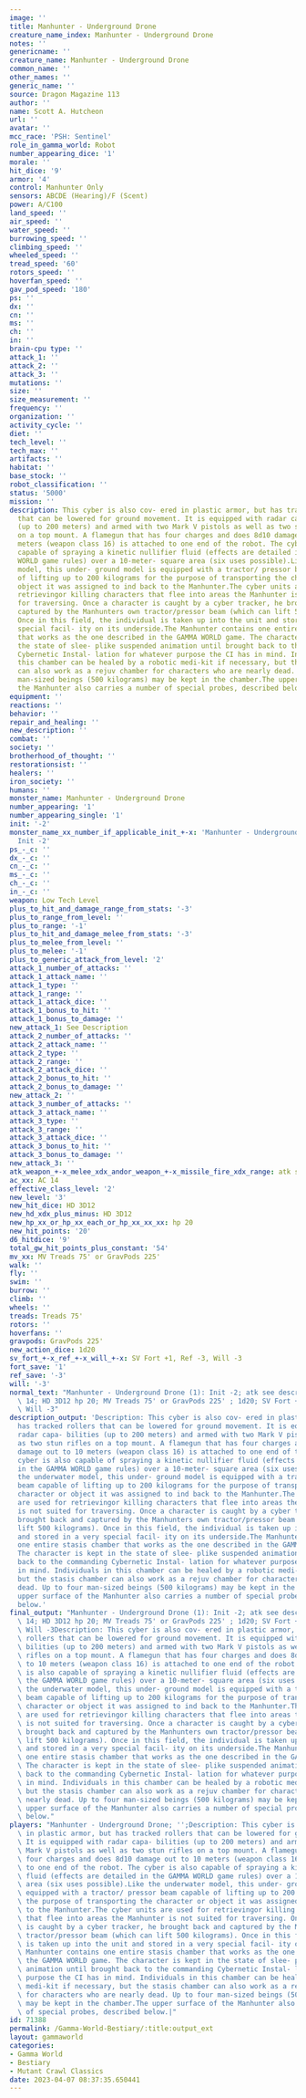 ```yaml
---
image: ''
title: Manhunter - Underground Drone
creature_name_index: Manhunter - Underground Drone
notes: ''
genericname: ''
creature_name: Manhunter - Underground Drone
common_name: ''
other_names: ''
generic_name: ''
source: Dragon Magazine 113
author: ''
name: Scott A. Hutcheon
url: ''
avatar: ''
mcc_race: 'PSH: Sentinel'
role_in_gamma_world: Robot
number_appearing_dice: '1'
morale: ''
hit_dice: '9'
armor: '4'
control: Manhunter Only
sensors: ABCDE (Hearing)/F (Scent)
power: A/C100
land_speed: ''
air_speed: ''
water_speed: ''
burrowing_speed: ''
climbing_speed: ''
wheeled_speed: ''
tread_speed: '60'
rotors_speed: ''
hoverfan_speed: ''
gav_pod_speed: '180'
ps: ''
dx: ''
cn: ''
ms: ''
ch: ''
in: ''
brain-cpu type: ''
attack_1: ''
attack_2: ''
attack_3: ''
mutations: ''
size: ''
size_measurement: ''
frequency: ''
organization: ''
activity_cycle: ''
diet: ''
tech_level: ''
tech_max: ''
artifacts: ''
habitat: ''
base_stock: ''
robot_classification: ''
status: '5000'
mission: ''
description: This cyber is also cov- ered in plastic armor, but has tracked rollers
  that can be lowered for ground movement. It is equipped with radar capa- bilities
  (up to 200 meters) and armed with two Mark V pistols as well as two stun rifles
  on a top mount. A flamegun that has four charges and does 8d10 damage out to 10
  meters (weapon class 16) is attached to one end of the robot. The cyber is also
  capable of spraying a kinetic nullifier fluid (effects are detailed in the GAMMA
  WORLD game rules) over a 10-meter- square area (six uses possible).Like the underwater
  model, this under- ground model is equipped with a tractor/ pressor beam capable
  of lifting up to 200 kilograms for the purpose of transporting the character or
  object it was assigned to ind back to the Manhunter.The cyber units are used for
  retrievingor killing characters that flee into areas the Manhunter is not suited
  for traversing. Once a character is caught by a cyber tracker, he brought back and
  captured by the Manhunters own tractor/pressor beam (which can lift 500 kilograms).
  Once in this field, the individual is taken up into the unit and stored in a very
  special facil- ity on its underside.The Manhunter contains one entire stasis chamber
  that works as the one described in the GAMMA WORLD game. The character is kept in
  the state of slee- plike suspended animation until brought back to the commanding
  Cybernetic Instal- lation for whatever purpose the CI has in mind. Individuals in
  this chamber can be healed by a robotic medi-kit if necessary, but the stasis chamber
  can also work as a rejuv chamber for characters who are nearly dead. Up to four
  man-sized beings (500 kilograms) may be kept in the chamber.The upper surface of
  the Manhunter also carries a number of special probes, described below.
equipment: ''
reactions: ''
behavior: ''
repair_and_healing: ''
new_description: ''
combat: ''
society: ''
brotherhood_of_thought: ''
restorationsist: ''
healers: ''
iron_society: ''
humans: ''
monster_name: Manhunter - Underground Drone
number_appearing: '1'
number_appearing_single: '1'
init: '-2'
monster_name_xx_number_if_applicable_init_+-x: 'Manhunter - Underground Drone (1):
  Init -2'
ps_-_c: ''
dx_-_c: ''
cn_-_c: ''
ms_-_c: ''
ch_-_c: ''
in_-_c: ''
weapon: Low Tech Level
plus_to_hit_and_damage_range_from_stats: '-3'
plus_to_range_from_level: ''
plus_to_range: '-1'
plus_to_hit_and_damage_melee_from_stats: '-3'
plus_to_melee_from_level: ''
plus_to_melee: '-1'
plus_to_generic_attack_from_level: '2'
attack_1_number_of_attacks: ''
attack_1_attack_name: ''
attack_1_type: ''
attack_1_range: ''
attack_1_attack_dice: ''
attack_1_bonus_to_hit: ''
attack_1_bonus_to_damage: ''
new_attack_1: See Description
attack_2_number_of_attacks: ''
attack_2_attack_name: ''
attack_2_type: ''
attack_2_range: ''
attack_2_attack_dice: ''
attack_2_bonus_to_hit: ''
attack_2_bonus_to_damage: ''
new_attack_2: ''
attack_3_number_of_attacks: ''
attack_3_attack_name: ''
attack_3_type: ''
attack_3_range: ''
attack_3_attack_dice: ''
attack_3_bonus_to_hit: ''
attack_3_bonus_to_damage: ''
new_attack_3: ''
atk_weapon_+-x_melee_xdx_andor_weapon_+-x_missile_fire_xdx_range: atk see description
ac_xx: AC 14
effective_class_level: '2'
new_level: '3'
new_hit_dice: HD 3D12
new_hd_xdx_plus_minus: HD 3D12
new_hp_xx_or_hp_xx_each_or_hp_xx_xx_xx: hp 20
new_hit_points: '20'
d6_hitdice: '9'
total_gw_hit_points_plus_constant: '54'
mv_xx: MV Treads 75' or GravPods 225'
walk: ''
fly: ''
swim: ''
burrow: ''
climb: ''
wheels: ''
treads: Treads 75'
rotors: ''
hoverfans: ''
gravpods: GravPods 225'
new_action_dice: 1d20
sv_fort_+-x_ref_+-x_will_+-x: SV Fort +1, Ref -3, Will -3
fort_save: '1'
ref_save: '-3'
will: '-3'
normal_text: "Manhunter - Underground Drone (1): Init -2; atk see description; AC\
  \ 14; HD 3D12 hp 20; MV Treads 75' or GravPods 225' ; 1d20; SV Fort +1, Ref -3,\
  \ Will -3"
description_output: 'Description: This cyber is also cov- ered in plastic armor, but
  has tracked rollers that can be lowered for ground movement. It is equipped with
  radar capa- bilities (up to 200 meters) and armed with two Mark V pistols as well
  as two stun rifles on a top mount. A flamegun that has four charges and does 8d10
  damage out to 10 meters (weapon class 16) is attached to one end of the robot. The
  cyber is also capable of spraying a kinetic nullifier fluid (effects are detailed
  in the GAMMA WORLD game rules) over a 10-meter- square area (six uses possible).Like
  the underwater model, this under- ground model is equipped with a tractor/ pressor
  beam capable of lifting up to 200 kilograms for the purpose of transporting the
  character or object it was assigned to ind back to the Manhunter.The cyber units
  are used for retrievingor killing characters that flee into areas the Manhunter
  is not suited for traversing. Once a character is caught by a cyber tracker, he
  brought back and captured by the Manhunters own tractor/pressor beam (which can
  lift 500 kilograms). Once in this field, the individual is taken up into the unit
  and stored in a very special facil- ity on its underside.The Manhunter contains
  one entire stasis chamber that works as the one described in the GAMMA WORLD game.
  The character is kept in the state of slee- plike suspended animation until brought
  back to the commanding Cybernetic Instal- lation for whatever purpose the CI has
  in mind. Individuals in this chamber can be healed by a robotic medi-kit if necessary,
  but the stasis chamber can also work as a rejuv chamber for characters who are nearly
  dead. Up to four man-sized beings (500 kilograms) may be kept in the chamber.The
  upper surface of the Manhunter also carries a number of special probes, described
  below.'
final_output: "Manhunter - Underground Drone (1): Init -2; atk see description; AC\
  \ 14; HD 3D12 hp 20; MV Treads 75' or GravPods 225' ; 1d20; SV Fort +1, Ref -3,\
  \ Will -3Description: This cyber is also cov- ered in plastic armor, but has tracked\
  \ rollers that can be lowered for ground movement. It is equipped with radar capa-\
  \ bilities (up to 200 meters) and armed with two Mark V pistols as well as two stun\
  \ rifles on a top mount. A flamegun that has four charges and does 8d10 damage out\
  \ to 10 meters (weapon class 16) is attached to one end of the robot. The cyber\
  \ is also capable of spraying a kinetic nullifier fluid (effects are detailed in\
  \ the GAMMA WORLD game rules) over a 10-meter- square area (six uses possible).Like\
  \ the underwater model, this under- ground model is equipped with a tractor/ pressor\
  \ beam capable of lifting up to 200 kilograms for the purpose of transporting the\
  \ character or object it was assigned to ind back to the Manhunter.The cyber units\
  \ are used for retrievingor killing characters that flee into areas the Manhunter\
  \ is not suited for traversing. Once a character is caught by a cyber tracker, he\
  \ brought back and captured by the Manhunters own tractor/pressor beam (which can\
  \ lift 500 kilograms). Once in this field, the individual is taken up into the unit\
  \ and stored in a very special facil- ity on its underside.The Manhunter contains\
  \ one entire stasis chamber that works as the one described in the GAMMA WORLD game.\
  \ The character is kept in the state of slee- plike suspended animation until brought\
  \ back to the commanding Cybernetic Instal- lation for whatever purpose the CI has\
  \ in mind. Individuals in this chamber can be healed by a robotic medi-kit if necessary,\
  \ but the stasis chamber can also work as a rejuv chamber for characters who are\
  \ nearly dead. Up to four man-sized beings (500 kilograms) may be kept in the chamber.The\
  \ upper surface of the Manhunter also carries a number of special probes, described\
  \ below."
players: "Manhunter - Underground Drone; '';Description: This cyber is also cov- ered\
  \ in plastic armor, but has tracked rollers that can be lowered for ground movement.\
  \ It is equipped with radar capa- bilities (up to 200 meters) and armed with two\
  \ Mark V pistols as well as two stun rifles on a top mount. A flamegun that has\
  \ four charges and does 8d10 damage out to 10 meters (weapon class 16) is attached\
  \ to one end of the robot. The cyber is also capable of spraying a kinetic nullifier\
  \ fluid (effects are detailed in the GAMMA WORLD game rules) over a 10-meter- square\
  \ area (six uses possible).Like the underwater model, this under- ground model is\
  \ equipped with a tractor/ pressor beam capable of lifting up to 200 kilograms for\
  \ the purpose of transporting the character or object it was assigned to ind back\
  \ to the Manhunter.The cyber units are used for retrievingor killing characters\
  \ that flee into areas the Manhunter is not suited for traversing. Once a character\
  \ is caught by a cyber tracker, he brought back and captured by the Manhunters own\
  \ tractor/pressor beam (which can lift 500 kilograms). Once in this field, the individual\
  \ is taken up into the unit and stored in a very special facil- ity on its underside.The\
  \ Manhunter contains one entire stasis chamber that works as the one described in\
  \ the GAMMA WORLD game. The character is kept in the state of slee- plike suspended\
  \ animation until brought back to the commanding Cybernetic Instal- lation for whatever\
  \ purpose the CI has in mind. Individuals in this chamber can be healed by a robotic\
  \ medi-kit if necessary, but the stasis chamber can also work as a rejuv chamber\
  \ for characters who are nearly dead. Up to four man-sized beings (500 kilograms)\
  \ may be kept in the chamber.The upper surface of the Manhunter also carries a number\
  \ of special probes, described below.|"
id: 71388
permalink: /Gamma-World-Bestiary/:title:output_ext
layout: gammaworld
categories:
- Gamma World
- Bestiary
- Mutant Crawl Classics
date: 2023-04-07 08:37:35.650441
---
```

